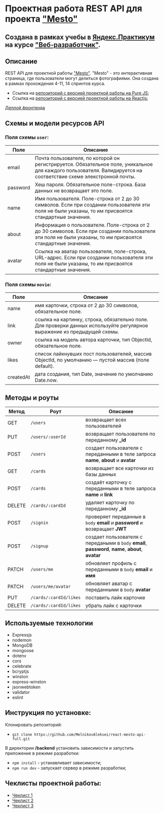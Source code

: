 # Проектная работа REST API для проекта ["Mesto"](https://github.com/MelnikovAleksei/react-mesto-api-full/tree/main/frontend)

## Создана в рамках учебы в [Яндекс.Практикум](https://praktikum.yandex.ru/) на курсе ["Веб-разработчик"](https://praktikum.yandex.ru/web/).

## Описание

REST API для проектной работы ["Mesto"](https://github.com/MelnikovAleksei/react-mesto-api-full/tree/main/frontend). "Mesto" - это интерактивная страница, где пользователи могут делиться фотографиями. Она создана в рамках прохождения 4-11, 14 спринтов курса. 

* Ссылка на [репозиторий с версией проектной работы на Pure JS](https://github.com/MelnikovAleksei/mesto); 
* Ссылка на [репозиторий с версией проектной работы на Reactjs](https://github.com/MelnikovAleksei/react-mesto-api-full/tree/main/frontend); 

[Деплой фронтенда](https://melnikov.students.nomoredomains.icu/sign-in) 

## Схемы и модели ресурсов API

### Поля схемы `user`:

Поле | Описание
-----|------------
email | Почта пользователя, по которой он регистрируется. Обязательное поле, уникальное для каждого пользователя. Валидируется на соответствие схеме элекстронной почты.
password | Хеш пароля. Обязательное поле-строка. База данных не возвращает это поле.
name | Имя пользователя. Поле-строка от 2 до 30 символов. Если при создании пользователя эти поля не были указаны, то им присвоятся стандартные значения.
about | Информация о пользователе. Поле-строка от 2 до 30 символов. Если при создании пользователя эти поля не были указаны, то им присвоятся стандартные значения.
avatar | Ссылка на аватар пользователя, поле-строка, URL-адрес. Если при создании пользователя эти поля не были указаны, то им присвоятся стандартные значения.

### Поля схемы `movie`:

Поле | Описание
-----|------------
name | имя карточки, строка от 2 до 30 символов, обязательное поле.
link | ссылка на картинку, строка, обязательно поле. Для проверки данных используйте регулярное выражение из предыдущей схемы.
owner | ссылка на модель автора карточки, тип ObjectId, обязательное поле.
likes |  список лайкнувших пост пользователей, массив ObjectId, по умолчанию — пустой массив (поле default).
createdAt |  дата создания, тип Date, значение по умолчанию Date.now.

## Методы и роуты

Метод | Роут | Описание
----- |------|---------
GET | `/users` | возвращает всех пользователей
PUT | `/users/:userId` | возвращает пользователя по переданному **_id**
POST | `/users` | создает пользователя с переданными в теле запроса **name**, **about** и **avatar**
GET | `/cards` | возвращает все карточки из базы данных
POST | `/cards` | создаёт карточку с переданными в теле запроса **name** и **link**
DELETE | `/cards/:cardId` | удаляет карточку по переданному **_id**
POST | `/signin` | проверяет переданные в `body` **email** и **password** и возвращает **JWT**
POST | `/signup` | создает пользователя с передаными в `body` **email**, **password**, **name**, **about**, **avatar**
PATCH | `/users/me` | обновляет профиль  с переданными в `body` **email** и **имя**
PATCH | `/users/me/avatar` | обновляет аватар с переданными в `body` **avatar**
PUT | `/cards/:cardId/likes` | поставить лайк карточке
DELETE | `/cards/:cardId/likes` | убрать лайк с карточки

## Используемые технологии 

* Expressjs
* nodemon
* MongoDB
* mongoose
* dotenv
* cors
* celebrate
* bcryptjs
* winston
* express-winston
* jsonwebtoken
* validator
* eslint

## Инструкция по установке:

Клонировать репозиторий:

* `git clone https://github.com/MelnikovAleksei/react-mesto-api-full.git`

В директории **/backend** установить зависимости и запустить приложение в режиме разработки:

* `npm install` - устанавливает зависимости; 
* `npm run dev` - запускает сервер в режиме разработки;

## Чеклисты проектной работы:

* [Чеклист 1](https://code.s3.yandex.net/web-developer/checklists/new-program/checklist-12/index.html) 
* [Чеклист 2](https://code.s3.yandex.net/web-developer/checklists/new-program/checklist-13/index.html) 
* [Чеклист 3](https://code.s3.yandex.net/web-developer/checklists/new-program/checklist-15/index.html)

